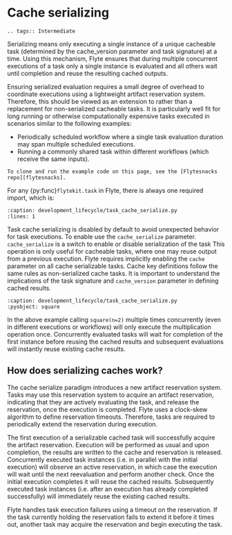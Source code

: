 # Cache serializing

```{eval-rst}
.. tags:: Intermediate
```

Serializing means only executing a single instance of a unique cacheable task (determined by the cache_version parameter and task signature) at a time. Using this mechanism, Flyte ensures that during multiple concurrent executions of a task only a single instance is evaluated and all others wait until completion and reuse the resulting cached outputs.

Ensuring serialized evaluation requires a small degree of overhead to coordinate executions using a lightweight artifact reservation system. Therefore, this should be viewed as an extension to rather than a replacement for non-serialized cacheable tasks. It is particularly well fit for long running or otherwise computationally expensive tasks executed in scenarios similar to the following examples:

- Periodically scheduled workflow where a single task evaluation duration may span multiple scheduled executions.
- Running a commonly shared task within different workflows (which receive the same inputs).

```{note}
To clone and run the example code on this page, see the [Flytesnacks repo][flytesnacks].
```

For any {py:func}`flytekit.task` in Flyte, there is always one required import, which is:

```{literalinclude} /examples/development_lifecycle/development_lifecycle/task_cache_serialize.py
:caption: development_lifecycle/task_cache_serialize.py
:lines: 1
```

Task cache serializing is disabled by default to avoid unexpected behavior for task executions. To enable use the `cache_serialize` parameter.
`cache_serialize` is a switch to enable or disable serialization of the task
This operation is only useful for cacheable tasks, where one may reuse output from a previous execution. Flyte requires implicitly enabling the `cache` parameter on all cache serializable tasks.
Cache key definitions follow the same rules as non-serialized cache tasks. It is important to understand the implications of the task signature and `cache_version` parameter in defining cached results.

```{literalinclude} /examples/development_lifecycle/development_lifecycle/task_cache_serialize.py
:caption: development_lifecycle/task_cache_serialize.py
:pyobject: square
```

In the above example calling `square(n=2)` multiple times concurrently (even in different executions or workflows) will only execute the multiplication operation once.
Concurrently evaluated tasks will wait for completion of the first instance before reusing the cached results and subsequent evaluations will instantly reuse existing cache results.

## How does serializing caches work?

The cache serialize paradigm introduces a new artifact reservation system. Tasks may use this reservation system to acquire an artifact reservation, indicating that they are actively evaluating the task, and release the reservation, once the execution is completed. Flyte uses a clock-skew algorithm to define reservation timeouts. Therefore, tasks are required to periodically extend the reservation during execution.

The first execution of a serializable cached task will successfully acquire the artifact reservation. Execution will be performed as usual and upon completion, the results are written to the cache and reservation is released. Concurrently executed task instances (i.e. in parallel with the initial execution) will observe an active reservation, in which case the execution will wait until the next reevaluation and perform another check. Once the initial execution completes it will reuse the cached results. Subsequently executed task instances (i.e. after an execution has already completed successfully) will immediately reuse the existing cached results.

Flyte handles task execution failures using a timeout on the reservation. If the task currently holding the reservation fails to extend it before it times out, another task may acquire the reservation and begin executing the task.

[flytesnacks]: https://github.com/flyteorg/flytesnacks/tree/master/examples/development_lifecycle/
